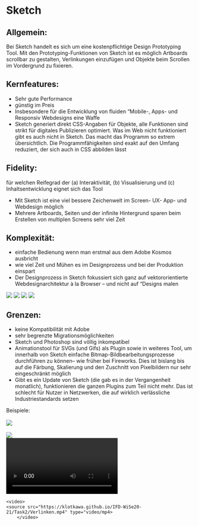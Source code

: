 # Sketch

## Allgemein:
Bei Sketch handelt es sich um eine kostenpflichtige Design Prototyping Tool.
Mit den Prototyping-Funktionen von Sketch ist es möglich Artboards scrollbar zu gestalten, Verlinkungen einzufügen und Objekte beim Scrollen im Vordergrund zu fixieren.

## Kernfeatures:
- Sehr gute Performance
- günstig im Preis
- Insbesondere für die Entwicklung von fluiden “Mobile-, Apps- und Responsiv Webdesigns eine Waffe
- Sketch generiert direkt CSS-Angaben für Objekte, alle Funktionen sind strikt für digitales Publizieren optimiert. Was im Web nicht funktioniert gibt es auch nicht in Sketch. Das macht das Programm so extrem übersichtlich. Die Programmfähigkeiten sind exakt auf den Umfang reduziert, der sich auch in CSS abbilden lässt

## Fidelity:
für welchen Reifegrad der (a) Interaktivität, (b) Visualisierung und (c) Inhaltsentwicklung eignet sich das Tool
- Mit Sketch ist eine viel bessere Zeichenwelt im Screen- UX- App- und Webdesign möglich
- Mehrere Artboards, Seiten und der infinite Hintergrund sparen beim Erstellen von multiplen Screens sehr viel Zeit

## Komplexität:
- einfache Bedienung wenn man erstmal aus dem Adobe Kosmos ausbricht
- wie viel Zeit und Mühen es im Designprozess und bei der Produktion einspart
- Der Designprozess in Sketch fokussiert sich ganz auf vektororientierte Webdesignarchitektur à la Browser – und nicht auf “Designs malen

<img src="https://klotkawa.github.io/IFD-WiSe20-21/Task2/Prototyping.jpeg">
<img src="https://klotkawa.github.io/IFD-WiSe20-21/Task2/Prototyping2.jpeg">
<img src="https://klotkawa.github.io/IFD-WiSe20-21/Task2/Prototyping3.jpeg">
<img src="https://klotkawa.github.io/IFD-WiSe20-21/Task2/Prototyping4.jpeg">

## Grenzen:
- keine Kompatibilität mit Adobe
- sehr begrenzte Migrationsmöglichkeiten
- Sketch und Photoshop sind völlig inkompatibel
- Animationstool für SVGs (und Gifs) als Plugin sowie in weiteres Tool, um innerhalb von Sketch einfache Bitmap-Bildbearbeitungsprozesse durchführen zu können– wie früher bei Fireworks. Dies ist bislang bis auf die Färbung, Skalierung und den Zuschnitt von Pixelbildern nur sehr eingeschränkt möglich
- Gibt es ein Update von Sketch (die gab es in der Vergangenheit monatlich), funktionieren die ganzen Plugins zum Teil nicht mehr. Das ist schlecht für Nutzer in Netzwerken, die auf wirklich verlässliche Industriestandards setzen 

Beispiele:
<br>
<br>
<img src="https://klotkawa.github.io/IFD-WiSe20-21/Task2/Fixieren.gif">
<br>
<br>
<img src="https://klotkawa.github.io/IFD-WiSe20-21/Task2/Links bearbeiten.jpg">
<br>
 <video>
 <source src="https://klotkawa.github.io/IFD-WiSe20-21/Task2/Verlinken.mp4" type="video/mp4>
 </video>
    
    <video>
    <source src="https://klotkawa.github.io/IFD-WiSe20-21/Task2/Verlinken.mp4" type="video/mp4>
        </video> 
